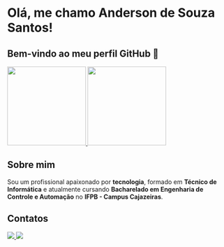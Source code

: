 # Olá, me chamo Anderson de Souza Santos!  

## Bem-vindo ao meu perfil GitHub 👋  

<div> 
  <a href="https://github.com/adsouzasantos">
    <img loading="lazy" height="180em" src="https://github-readme-stats.vercel.app/api/top-langs/?username=adsouzasantos&layout=compact&langs_count=7&theme=dracula"/>
    <img loading="lazy" height="180em" src="https://github-readme-stats.vercel.app/api?username=adsouzasantos&show_icons=true&theme=dracula&include_all_commits=true&count_private=true"/>
  </a>
</div>  

## Sobre mim
Sou um profissional apaixonado por **tecnologia**, formado em **Técnico de Informática** e atualmente cursando **Bacharelado em Engenharia de Controle e Automação** no **IFPB - Campus Cajazeiras**.

## Contatos
<div>
  <a href="mailto:info.andersonsouza@gmail.com" target="_blank">
    <img loading="lazy" src="https://img.shields.io/badge/Gmail-D14836?style=for-the-badge&logo=gmail&logoColor=white">
  </a>
  <a href="https://www.linkedin.com/in/anderson-de-souza-santos-b179b8208/" target="_blank">
    <img loading="lazy" src="https://img.shields.io/badge/-LinkedIn-%230077B5?style=for-the-badge&logo=linkedin&logoColor=white">
  </a>
</div>
